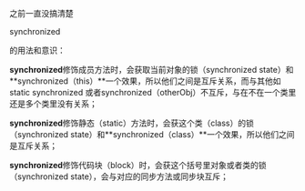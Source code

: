 之前一直没搞清楚

synchronized

的用法和意识：



**synchronized**修饰成员方法时，会获取当前对象的锁（synchronized state）和**synchronized（this）**一个效果，所以他们之间是互斥关系，而与其他如static synchronized 或者synchronized（otherObj）不互斥，与在不在一个类里还是多个类里没有关系；



**synchronized**修饰静态（static）方法时，会获这个类（class）的锁（synchronized state）和**synchronized（class）**一个效果，所以他们之间是互斥关系；



**synchronized**修饰代码块（block）时，会获这个括号里对象或者类的锁（synchronized state），会与对应的同步方法或同步块互斥；

